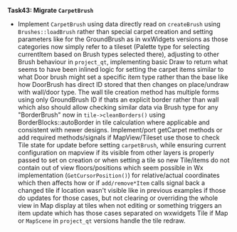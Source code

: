 **Task43: Migrate `CarpetBrush`**
- Implement `CarpetBrush` using data directly read on `createBrush` using `Brushes::loadBrush` rather than special carpet creation and setting parameters like for the GroundBrush as in wxWidgets versions as those categories now simply refer to a tileset (Palette type for selecting currentItem based on Brush types selected there), adjusting to other Brush behaviour in `project_qt`, implementing basic Draw to return what seems to have been inlined logic for setting the carpet items similar to what Door brush might set a specific item type rather than the base like how DoorBrush has direct ID stored that then changes on place/undraw with wall/door type. The wall tile creation method has multiple forms using only GroundBrush ID if thats an explicit border rather than wall which also should allow checking similar data via Brush type for any "BorderBrush" now in `tile->cleanBorders()` using BorderBlocks::autoBorder in tile calculation where applicable and consistent with newer designs. Implement/port getCarpet methods or add required methods/signals if MapView/Tileset use those to check Tile state for update before setting `carpetBrush`, while ensuring current configuration on mapview if its visible from other layers is properly passed to set on creation or when setting a tile so new Tile/items do not contain out of view floors/positions which seem possible in Wx implementation (`GetCursorPosition()`) for relative/actual coordinates which then affects how or if `add/remove*Item` calls signal back a changed tile if location wasn't visible like in previous examples if those do updates for those cases, but not clearing or overriding the whole view in Map display at tiles when not editing or something triggers an item update which has those cases separated on wxwidgets Tile if Map or `MapScene` in `project_qt` versions handle the tile redraw.

